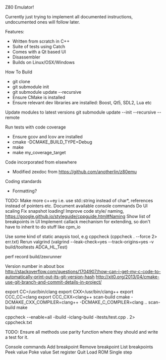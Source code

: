 Z80 Emulator!

Currently just trying to implement all documented instructions, undocumented ones will follow later.

Features:
* Written from scratch in C++
* Suite of tests using Catch
* Comes with a Qt based UI
* Disassembler
* Builds on Linux/OSX/Windows

How To Build
* git clone
* git submodule init
* git submodule update --recursive
* Ensure CMake is installed
* Ensure relevant dev libraries are installed: Boost, Qt5, SDL2, Lua etc

Update modules to latest versions
git submodule update --init --recursive --remote

Run tests with code coverage
* Ensure gcov and lcov are installed
* cmake -DCMAKE_BUILD_TYPE=Debug 
* make 
* make my_coverage_target 

Code incorporated from elsewhere
* Modified zexdoc from https://github.com/anotherlin/z80emu

Coding standards
* Formatting?

TODO:
Make more c++ey i.e. use std::string instead of char*, references instead of pointers etc.
Document available console commands
Do UI scaling
Fix snapshot loading!
Improve code style/ naming, https://google.github.io/styleguide/cppguide.html#Naming
Show list of breakpoints in UI
Implement callack mechanism for extending, so don't have to inherit to do stuff like cpm_io


Use some kind of static anaysis tool, e.g cppcheck (cppcheck . --force 2> err.txt)
Rerun valgrind (valgrind --leak-check=yes --track-origins=yes -v build/tooltests ADCA_HL_Test)

perf record build/zexrunner

Version number in about box
http://stackoverflow.com/questions/1704907/how-can-i-get-my-c-code-to-automatically-print-out-its-git-version-hash
http://xit0.org/2013/04/cmake-use-git-branch-and-commit-details-in-project/

export CC=/usr/bin/clang
export CXX=/usr/bin/clang++
export CCC_CC=clang
export CCC_CXX=clang++
scan-build cmake -DCMAKE_CXX_COMPILER=clang++ -DCMAKE_C_COMPILER=clang ..
scan-build make

cppcheck --enable=all -ibuild -iclang-build -itests/test.cpp . 2> cppcheck.txt

TODO: Ensure all methods use parity function where they should and write a test for it.

Console commands
Add breakpoint
Remove breakpoint
List breakpoints
Peek value
Poke value
Set register
Quit
Load ROM
Single step
